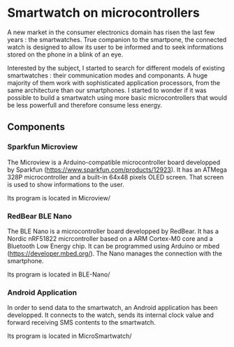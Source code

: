 # Smartwatch on microcontrollers

A new market in the consumer electronics domain has risen the last few years : the smartwatches. True companion to the smartpone, the connected watch is designed to allow its user to be informed and to seek informations stored on the phone in a blink of an eye.

Interested by the subject, I started to search for different models of existing smartwatches : their communication modes and componants. A huge majority of them work with sophisticated application processors, from the same architecture than our smartphones. I started to wonder if it was possible to build a smartwatch using more basic microcontrollers that would be less powerfull and therefore consume less energy. 

## Components

### Sparkfun Microview

The Microview is a Arduino-compatible microcontroller board developped by Sparkfun (https://www.sparkfun.com/products/12923). It has an ATMega 328P microcontroller and a built-in 64x48 pixels OLED screen. That screen is used to show informations to the user.

Its program is located in Microview/

### RedBear BLE Nano

The BLE Nano is a microcontroller board developped by RedBear. It has a Nordic nRF51822 micrcontroller based on a ARM Cortex-M0 core and a Bluetooth Low Energy chip. It can be programmed using Arduino or mbed (https://developer.mbed.org/). The Nano manages the connection with the smartphone.

Its program is located in BLE-Nano/

### Android Application

In order to send data to the smartwatch, an Android application has been developped. It connects to the watch, sends its internal clock value and forward receiving SMS contents to the smartwatch.

Its program is located in MicroSmartwatch/

